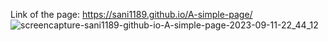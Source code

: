 Link of the page:
https://sani1189.github.io/A-simple-page/
![screencapture-sani1189-github-io-A-simple-page-2023-09-11-22_44_12](https://github.com/Sani1189/A-simple-page/assets/76781606/eac017ce-2c20-4b77-94e2-6c1f5bb2ab8d)
